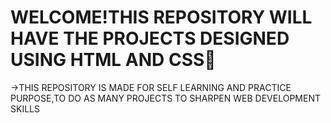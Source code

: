 <h1>WELCOME!THIS REPOSITORY WILL HAVE THE PROJECTS DESIGNED USING HTML AND CSS🚀</h1>

<p>->THIS REPOSITORY IS MADE FOR SELF LEARNING AND PRACTICE PURPOSE,TO DO AS MANY PROJECTS  TO SHARPEN WEB DEVELOPMENT SKILLS</p>

                                  
